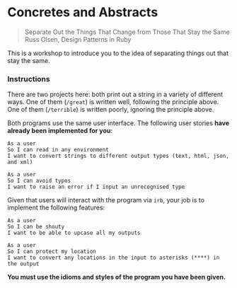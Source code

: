 # Concretes and Abstracts

> Separate Out the Things That Change from Those That Stay the Same
> Russ Olsen, Design Patterns in Ruby

This is a workshop to introduce you to the idea of separating things out that stay the same.

### Instructions

There are two projects here: both print out a string in a variety of different ways. One of them (`/great`) is written well, following the principle above. One of them (`/terrible`) is written poorly, ignoring the principle above.

Both programs use the same user interface. The following user stories **have already been implemented for you**:

```
As a user
So I can read in any environment
I want to convert strings to different output types (text, html, json, and xml)
```

```
As a user
So I can avoid typos
I want to raise an error if I input an unrecognised type
```

Given that users will interact with the program via `irb`, your job is to implement the following features:

```
As a user
So I can be shouty
I want to be able to upcase all my outputs
```

```
As a user
So I can protect my location
I want to convert any locations in the input to asterisks (****) in the output
```

**You must use the idioms and styles of the program you have been given.**